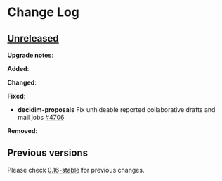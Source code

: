 # Change Log

## [Unreleased](https://github.com/decidim/decidim/tree/HEAD)

**Upgrade notes**:


**Added**:


**Changed**:


**Fixed**:

- **decidim-proposals** Fix unhideable reported collaborative drafts and mail jobs [\#4706](https://github.com/decidim/decidim/pull/4706)

**Removed**:


## Previous versions

Please check [0.16-stable](https://github.com/decidim/decidim/blob/0.16-stable/CHANGELOG.md) for previous changes.
